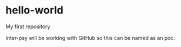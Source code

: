 # hello-world
My first repository

Inter-psy will be working with GitHub so this can be named as an poc. 
